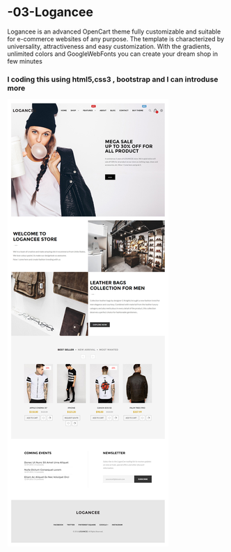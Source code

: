 # -03-Logancee
Logancee is an advanced OpenCart theme fully customizable and suitable for
e-commerce websites of any purpose. The template is characterized by universality, 
attractiveness and easy customization. With the gradients,
unlimited colors and GoogleWebFonts you can create your dream shop in few minutes

<h3>I coding this using html5,css3 , bootstrap and I can introduse more  </h3>

<img src="PSD/03.jpg">
